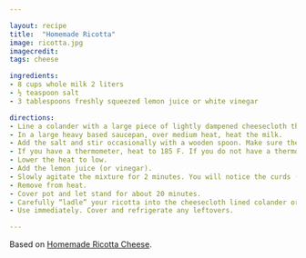 ```yaml
---

layout: recipe
title:  "Homemade Ricotta"
image: ricotta.jpg
imagecredit: 
tags: cheese

ingredients:
- 8 cups whole milk 2 liters
- ½ teaspoon salt
- 3 tablespoons freshly squeezed lemon juice or white vinegar

directions:
- Line a colander with a large piece of lightly dampened cheesecloth that has been folded over itself at least 3-4 times. Place the colander over a bowl. Make sure to use non-reactive materials. (Alternatively, you can use a recycled ricotta basket placed on a bowl).
- In a large heavy based saucepan, over medium heat, heat the milk.
- Add the salt and stir occasionally with a wooden spoon. Make sure the milk does not scorch.
- If you have a thermometer, heat to 185 F. If you do not have a thermometer, you need to reach a stage where there is a lot of steam, little bubbles close to the edge of the pot and the formation of a slight film. It should take about 20 minutes to get to this stage.
- Lower the heat to low.
- Add the lemon juice (or vinegar).
- Slowly agitate the mixture for 2 minutes. You will notice the curds (the ricotta) separating from the whey (yellowish liquid).
- Remove from heat.
- Cover pot and let stand for about 20 minutes.
- Carefully “ladle” your ricotta into the cheesecloth lined colander or your basket. The consistency of the final product will depend on the amount of time you leave the ricotta to drain. For a creamy ricotta, let it sit for 3-5 minutes; for a dryer ricotta, it can sit up to 20 minutes.
- Use immediately. Cover and refrigerate any leftovers.

---
```


Based on [Homemade Ricotta Cheese](https://www.shelovesbiscotti.com/creamy-homemade-fresh-ricotta-cheese/#recipe).